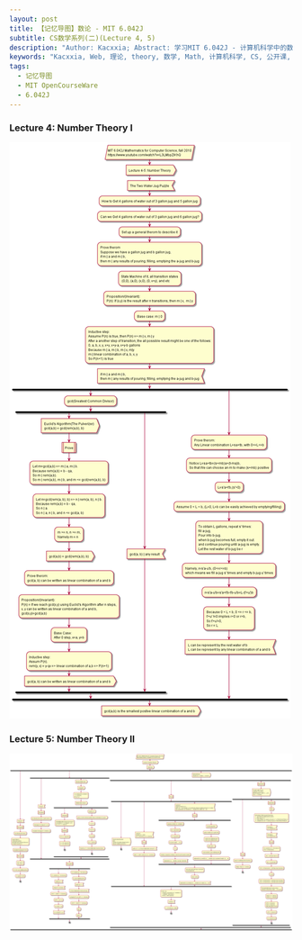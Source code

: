 ```yaml
---
layout: post
title: 【记忆导图】数论 - MIT 6.042J
subtitle: CS数学系列(二)(Lecture 4, 5)
description: "Author: Kacxxia; Abstract: 学习MIT 6.042J - 计算机科学中的数学"
keywords: "Kacxxia, Web, 理论, theory, 数学, Math, 计算机科学, CS, 公开课, MIT, Opencourseware, number theory"
tags:
  - 记忆导图
  - MIT OpenCourseWare
  - 6.042J
---
```


### Lecture 4: Number Theory I

![](/assets/img/MIT/MIT-6.042J-4.png)

### Lecture 5: Number Theory II

![](/assets/img/MIT/MIT-6.042J-5.png)